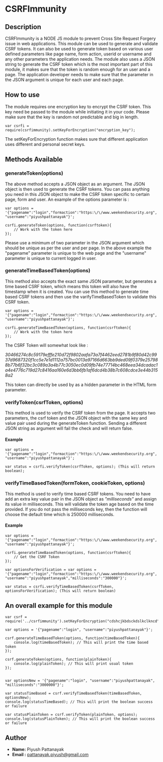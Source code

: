 # CSRFImmunity

## Description

CSRFImmunity is a NODE JS module to prevent Cross Site Request Forgery issue in web applications. This module can be used to generate and validate CSRF tokens. It can also be used to generate token based on various user defined parameters like page name, form action, userid or username and any other parameters the application needs. The module also uses a JSON string to generate the CSRF token which is the most important part of this module, it makes sure that the token is random enough for an user and a page. The application developer needs to make sure that the parameter in the JSON argument is unique for each user and each page.

## How to use

The module requires one encryption key to encrypt the CSRF token. This key need be passed to the module while initiating it in your code. Please make sure that the key is random not predictable and big in length.

```
var csrfi = require(csrfimmunity).setKeyForEncryption("encryption_key");
```

The setKeyForEncryption function makes sure that different application uses different and personal secret keys.

## Methods Available

### generateToken(options)

The above method accepts a JSON object as an argument. The JSON object is then used to generate the CSRF tokens. You can pass anything you need in this JSON object to make the CSRF token specific to certain page, form and user. An example of the options parameter is :

```
var options = '{"pagename":"login","formaction":"https:\/\/www.weekendsecurity.org", "username":"piyushpattanayak"}';

csrfi.generateToken(options, function(csrftoken){
    // Work with the token here
});
```

Please use a minimum of two parameter in the JSON argument which should be unique as per the user and per page. In the above example the "pagename" parameter is unique to the web page and the "username" parameter is unique to current logged in user.

### generateTimeBasedToken(options)

This method also accepts the exact same JSON parameter, but generates a time based CSRF token, which means this token will also have the timestamp when it is created. You can use this method to generate time based CSRF tokens and then use the varifyTimeBasedToken to validate this CSRF token.

```
var options = '{"pagename":"login","formaction":"https:\/\/www.weekendsecurity.org", "username":"piyushpattanayak"}';

csrfi.generateTimeBasedToken(options, function(csrftoken){
    // Work with the token here
});
```

The CSRF Token will somewhat look like :

*30466274c8c59179efffe210d72f9802aafa73a7f4462eed2781b9f80d42c9937d9687320f1cc5e7e1d1112a757bc0013a97166d663bb9ded09f0379e257988b77b6f32bc3c089a3a4b77c3050ec0d09fb74e77714bc468eea34dcadac1a4e4776c719d27c8416aa160e6d3bb6fb1af6dcd4b38b7c608cdce3e44b3158a2*

This token can directly be used by as a hidden parameter in the HTML form parameter.

### verifyToken(csrfToken, options)

This method is used to verify the CSRF token from the page. It accepts two parameters, the csrf token and the JSON object with the same key and value pair used during the generateToken function. Sending a different JSON string as argument will fail the check and will return false.

#### Example

```
var options = '{"pagename":"login","formaction":"https:\/\/www.weekendsecurity.org", "username":"piyushpattanayak"}';

var status = csrfi.verifyToken(csrfToken, options); (This will return boolean);
```

### verifyTimeBasedToken(formToken, cookieToken, options)

This method is used to verify time based CSRF tokens. You need to have add an extra key value pair in the JSON object as *"milliseconds"* and assign its value in milliseconds. This will validate the token age based on the time provided. If you do not pass the milliseconds key, then the function will choose the default time which is 250000 milliseconds.

#### Example

```
var options = '{"pagename":"login","formaction":"https:\/\/www.weekendsecurity.org", "username":"piyushpattanayak"}';

csrfi.generateTimeBasedToken(options, function(csrftoken){
    // Get the CSRF Token
});

var optionsForVerification = var options = '{"pagename":"login","formaction":"https:\/\/www.weekendsecurity.org", "username":"piyushpattanayak","milliseconds":"300000"}';

var status = csrfi.verifyTimeBasedToken(csrfToken, optionsForVerification); (This will return boolean)
```

## An overall example for this module

```
var csrf = require('../csrfimmunity').setKeyForEncryption("cdshcjkbdsckdslkclkncd");

var options = '{"pagename":"login", "username":"piyushpattanayak"}';

csrf.generateTimeBasedToken(options, function(timeBasedToken){
    console.log(timeBasedToken); // This will print the time based token
});

csrf.generateToken(options, function(plainToken){
    console.log(plainToken); // This will print usual token
});


var optionsNew = '{"pagename":"login", "username":"piyushpattanayak", "milliseconds":"3000000"}';

var statusTimeBased = csrf.verifyTimeBasedToken(timeBasedToken, optionsNew);
console.log(statusTimeBased); // This will print the boolean success or failure

var statusPlainToken = csrf.verifyToken(plainToken, options);
console.log(statusPlainToken); // This will print the boolean success or failure
```


## Author

- **Name:** Piyush Pattanayak
- **Email :** pattanayak.piyush@gmail.com

